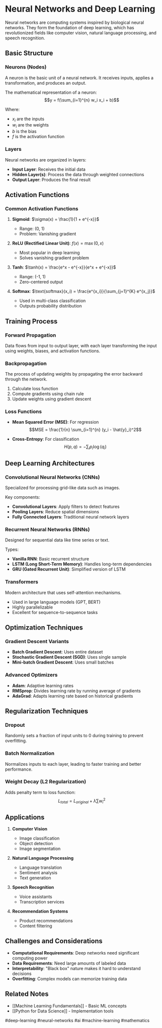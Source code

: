 # Neural Networks and Deep Learning

Neural networks are computing systems inspired by biological neural networks. They form the foundation of deep learning, which has revolutionized fields like computer vision, natural language processing, and speech recognition.

## Basic Structure

### Neurons (Nodes)
A neuron is the basic unit of a neural network. It receives inputs, applies a transformation, and produces an output.

The mathematical representation of a neuron:
$$y = f(\sum_{i=1}^{n} w_i x_i + b)$$

Where:
- $x_i$ are the inputs
- $w_i$ are the weights
- $b$ is the bias
- $f$ is the activation function

### Layers
Neural networks are organized in layers:
- **Input Layer**: Receives the initial data
- **Hidden Layer(s)**: Process the data through weighted connections
- **Output Layer**: Produces the final result

## Activation Functions

### Common Activation Functions

1. **Sigmoid**: $\sigma(x) = \frac{1}{1 + e^{-x}}$
   - Range: (0, 1)
   - Problem: Vanishing gradient

2. **ReLU (Rectified Linear Unit)**: $f(x) = \max(0, x)$
   - Most popular in deep learning
   - Solves vanishing gradient problem

3. **Tanh**: $\tanh(x) = \frac{e^x - e^{-x}}{e^x + e^{-x}}$
   - Range: (-1, 1)
   - Zero-centered output

4. **Softmax**: $\text{softmax}(x_i) = \frac{e^{x_i}}{\sum_{j=1}^{K} e^{x_j}}$
   - Used in multi-class classification
   - Outputs probability distribution

## Training Process

### Forward Propagation
Data flows from input to output layer, with each layer transforming the input using weights, biases, and activation functions.

### Backpropagation
The process of updating weights by propagating the error backward through the network.

1. Calculate loss function
2. Compute gradients using chain rule
3. Update weights using gradient descent

### Loss Functions

- **Mean Squared Error (MSE)**: For regression
  $$MSE = \frac{1}{n} \sum_{i=1}^{n} (y_i - \hat{y}_i)^2$$

- **Cross-Entropy**: For classification
  $$H(p, q) = -\sum_{i} p_i \log(q_i)$$

## Deep Learning Architectures

### Convolutional Neural Networks (CNNs)
Specialized for processing grid-like data such as images.

Key components:
- **Convolutional Layers**: Apply filters to detect features
- **Pooling Layers**: Reduce spatial dimensions
- **Fully Connected Layers**: Traditional neural network layers

### Recurrent Neural Networks (RNNs)
Designed for sequential data like time series or text.

Types:
- **Vanilla RNN**: Basic recurrent structure
- **LSTM (Long Short-Term Memory)**: Handles long-term dependencies
- **GRU (Gated Recurrent Unit)**: Simplified version of LSTM

### Transformers
Modern architecture that uses self-attention mechanisms.
- Used in large language models (GPT, BERT)
- Highly parallelizable
- Excellent for sequence-to-sequence tasks

## Optimization Techniques

### Gradient Descent Variants
- **Batch Gradient Descent**: Uses entire dataset
- **Stochastic Gradient Descent (SGD)**: Uses single sample
- **Mini-batch Gradient Descent**: Uses small batches

### Advanced Optimizers
- **Adam**: Adaptive learning rates
- **RMSprop**: Divides learning rate by running average of gradients
- **AdaGrad**: Adapts learning rate based on historical gradients

## Regularization Techniques

### Dropout
Randomly sets a fraction of input units to 0 during training to prevent overfitting.

### Batch Normalization
Normalizes inputs to each layer, leading to faster training and better performance.

### Weight Decay (L2 Regularization)
Adds penalty term to loss function:
$$L_{total} = L_{original} + \lambda \sum w_i^2$$

## Applications

1. **Computer Vision**
   - Image classification
   - Object detection
   - Image segmentation

2. **Natural Language Processing**
   - Language translation
   - Sentiment analysis
   - Text generation

3. **Speech Recognition**
   - Voice assistants
   - Transcription services

4. **Recommendation Systems**
   - Product recommendations
   - Content filtering

## Challenges and Considerations

- **Computational Requirements**: Deep networks need significant computing power
- **Data Requirements**: Need large amounts of labeled data
- **Interpretability**: "Black box" nature makes it hard to understand decisions
- **Overfitting**: Complex models can memorize training data

## Related Notes
- [[Machine Learning Fundamentals]] - Basic ML concepts
- [[Python for Data Science]] - Implementation tools

#deep-learning #neural-networks #ai #machine-learning #mathematics